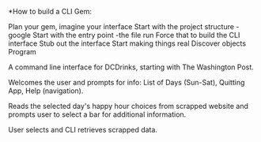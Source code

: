 *How to build a CLI Gem:

Plan your gem, imagine your interface
Start with the project structure -google
Start with the entry point -the file run
Force that to build the CLI interface 
Stub out the interface
Start making things real
Discover objects
Program 

A command line interface for DCDrinks, starting with The Washington Post. 

Welcomes the user and prompts for info: List of Days (Sun-Sat), Quitting App, Help (navigation).

Reads the selected day's happy hour choices from scrapped website and prompts user to select a bar for additional information.

User selects and CLI retrieves scrapped data. 
